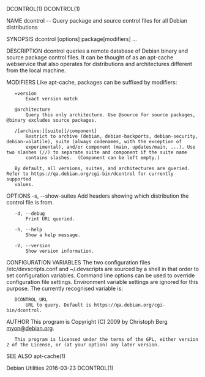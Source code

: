 DCONTROL(1)                                                                                                                            DCONTROL(1)

NAME
       dcontrol -- Query package and source control files for all Debian distributions

SYNOPSIS
       dcontrol [options] package[modifiers] ...

DESCRIPTION
       dcontrol queries a remote database of Debian binary and source package control files. It can be thought of as an apt-cache webservice that
       also operates for distributions and architectures different from the local machine.

MODIFIERS
       Like apt-cache, packages can be suffixed by modifiers:

       =version
           Exact version match

       @architecture
           Query this only architecture. Use @source for source packages, @binary excludes source packages.

       /[archive:][suite][/component]
           Restrict to archive (debian, debian-backports, debian-security, debian-volatile), suite (always codenames, with the exception of
           experimental), and/or component (main, updates/main, ...). Use two slashes (//) to separate suite and component if the suite name
           contains slashes.  (Component can be left empty.)

       By default, all versions, suites, and architectures are queried. Refer to https://qa.debian.org/cgi-bin/dcontrol for currently supported
       values.

OPTIONS
       -s, --show-suites
           Add headers showing which distribution the control file is from.

       -d, --debug
           Print URL queried.

       -h, --help
           Show a help message.

       -V, --version
           Show version information.

CONFIGURATION VARIABLES
       The two configuration files /etc/devscripts.conf and ~/.devscripts are sourced by a shell in that order to set configuration variables.
       Command line options can be used to override configuration file settings.  Environment variable settings are ignored for this purpose.  The
       currently recognised variable is:

       DCONTROL_URL
           URL to query. Default is https://qa.debian.org/cgi-bin/dcontrol.

AUTHOR
       This program is Copyright (C) 2009 by Christoph Berg <myon@debian.org>.

       This program is licensed under the terms of the GPL, either version 2 of the License, or (at your option) any later version.

SEE ALSO
       apt-cache(1)

Debian Utilities                                                    2016-03-23                                                         DCONTROL(1)
